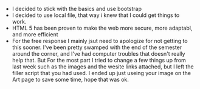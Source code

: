 * I decided to stick with the basics and use bootstrap
* I decided to use local file, that way i knew that I could get things to work. 
* HTML 5 has been proven to make the web more secure, more adaptabl, and more efficient 
* For the free response I mainly jsut need to apologize for not getting to this sooner. I've been pretty swamped with the end of the semester around the corner, and I've had computer troubles that doesn't really help that. But For the most part I tried to change a few things up from last week such as the images and the wesite links attached, but I left the filler script that you had used. I ended up just useing your image on the Art page to save some time, hope that was ok.
